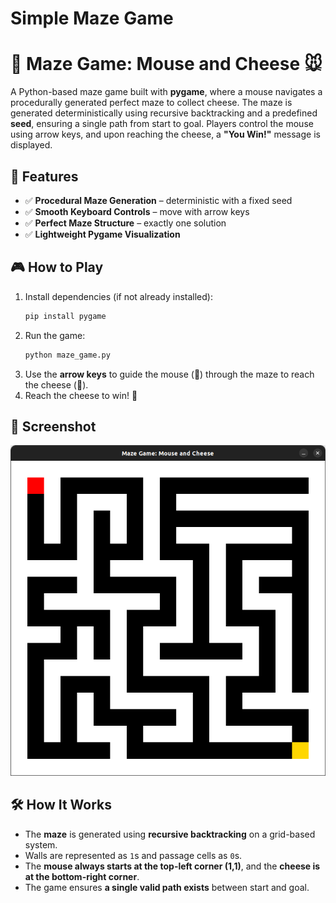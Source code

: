 # Simple Maze Game

# 🧀 Maze Game: Mouse and Cheese 🐭

A Python-based maze game built with **pygame**, where a mouse navigates a procedurally generated perfect maze to collect cheese. The maze is generated deterministically using recursive backtracking and a predefined **seed**, ensuring a single path from start to goal. Players control the mouse using arrow keys, and upon reaching the cheese, a **"You Win!"** message is displayed.

## 🚀 Features

- ✅ **Procedural Maze Generation** – deterministic with a fixed seed
- ✅ **Smooth Keyboard Controls** – move with arrow keys
- ✅ **Perfect Maze Structure** – exactly one solution
- ✅ **Lightweight Pygame Visualization**

## 🎮 How to Play

1. Install dependencies (if not already installed):
   ```bash
   pip install pygame
   ```
2. Run the game:
   ```bash
   python maze_game.py
   ```
3. Use the **arrow keys** to guide the mouse (🔴) through the maze to reach the cheese (🧀).
4. Reach the cheese to win! 🎉

## 📸 Screenshot

*![alt text](image.png)*

## 🛠️ How It Works

- The **maze** is generated using **recursive backtracking** on a grid-based system.
- Walls are represented as `1`s and passage cells as `0`s.
- The **mouse always starts at the top-left corner (1,1)**, and the **cheese is at the bottom-right corner**.
- The game ensures **a single valid path exists** between start and goal.

